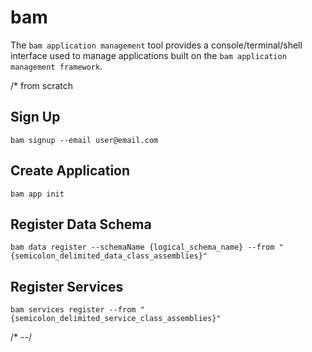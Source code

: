 # bam
The `bam application management` tool provides a console/terminal/shell interface used to manage applications built on the `bam application management framework`.

/* from scratch
## Sign Up
```
bam signup --email user@email.com
```

## Create Application
```
bam app init
```

## Register Data Schema
```
bam data register --schemaName {logical_schema_name} --from "{semicolon_delimited_data_class_assemblies}"
```

## Register Services
```
bam services register --from "{semicolon_delimited_service_class_assemblies}"
```

/* --/
